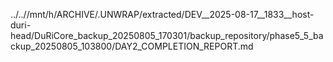 ../..//mnt/h/ARCHIVE/.UNWRAP/extracted/DEV__2025-08-17__1833__host-duri-head/DuRiCore_backup_20250805_170301/backup_repository/phase5_5_backup_20250805_103800/DAY2_COMPLETION_REPORT.md